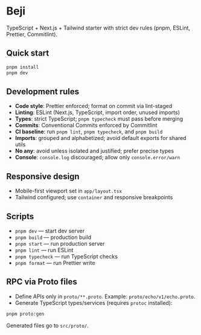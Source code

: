 # Beji

TypeScript + Next.js + Tailwind starter with strict dev rules (pnpm, ESLint, Prettier, Commitlint).

## Quick start

```bash
pnpm install
pnpm dev
```

## Development rules

- **Code style**: Prettier enforced; format on commit via lint-staged
- **Linting**: ESLint (Next.js, TypeScript, import order, unused imports)
- **Types**: strict TypeScript; `pnpm typecheck` must pass before merging
- **Commits**: Conventional Commits enforced by Commitlint
- **CI baseline**: run `pnpm lint`, `pnpm typecheck`, and `pnpm build`
- **Imports**: grouped and alphabetized; avoid default exports for shared utils
- **No any**: avoid unless isolated and justified; prefer precise types
- **Console**: `console.log` discouraged; allow only `console.error/warn`

## Responsive design

- Mobile-first viewport set in `app/layout.tsx`
- Tailwind configured; use `container` and responsive breakpoints

## Scripts

- `pnpm dev` — start dev server
- `pnpm build` — production build
- `pnpm start` — run production server
- `pnpm lint` — run ESLint
- `pnpm typecheck` — run TypeScript checks
- `pnpm format` — run Prettier write

## RPC via Proto files

- Define APIs only in `proto/**.proto`. Example: `proto/echo/v1/echo.proto`.
- Generate TypeScript types/services (requires `protoc` installed):

```bash
pnpm proto:gen
```

Generated files go to `src/proto/`.
